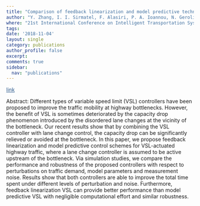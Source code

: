 ```yaml
---
title: "Comparison of feedback linearization and model predictive techniques for variable speed limit control"
author: "Y. Zhang, I. I. Sirmatel, F. Alasiri, P. A. Ioannou, N. Geroliminis"
where: "21st International Conference on Intelligent Transportation Systems (ITSC)"
tags: 
date: '2018-11-04'
layout: single
category: publications
author_profile: false
excerpt:
comments: true
sidebar:
  nav: "publications"
---
```

<a href="https://ieeexplore.ieee.org/abstract/document/8569430/" style="color: #2d5a8c; text-decoration:underline">link</a>

Abstract: Different types of variable speed limit (VSL) controllers have been proposed to improve the traffic mobility at highway bottlenecks. However, the benefit of VSL is sometimes deteriorated by the capacity drop phenomenon introduced by the disordered lane changes at the vicinity of the bottleneck. Our recent results show that by combining the VSL controller with lane change control, the capacity drop can be significantly relieved or avoided at the bottleneck. In this paper, we propose feedback linearization and model predictive control schemes for VSL-actuated highway traffic, where a lane change controller is assumed to be active upstream of the bottleneck. Via simulation studies, we compare the performance and robustness of the proposed controllers with respect to perturbations on traffic demand, model parameters and measurement noise. Results show that both controllers are able to improve the total time spent under different levels of perturbation and noise. Furthermore, feedback linearization VSL can provide better performance than model predictive VSL with negligible computational effort and similar robustness.
